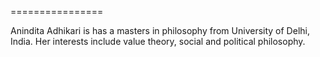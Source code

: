================

Anindita Adhikari is has a masters in philosophy from University of Delhi, India. Her interests include value theory, social and political philosophy.

